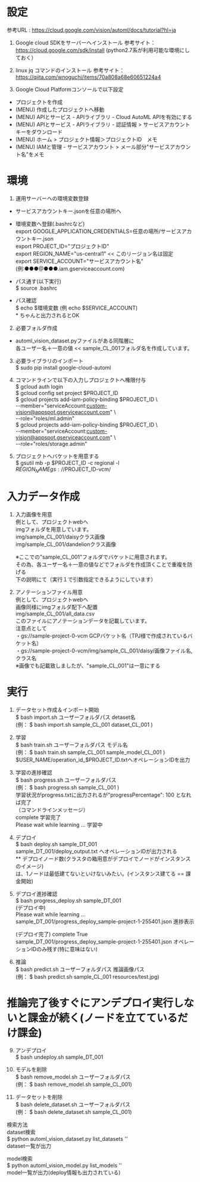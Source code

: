 # 設定
参考URL : https://cloud.google.com/vision/automl/docs/tutorial?hl=ja

1. Google cloud SDKをサーバーへインストール
参考サイト：https://cloud.google.com/sdk/install
(python2.7系が利用可能な環境にしておく）

2. linux jq コマンドのインストール
参考サイト：https://qiita.com/wnoguchi/items/70a808a68e60651224a4

3. Google Cloud Platformコンソールで以下設定
 - プロジェクトを作成
 - (MENU) 作成したプロジェクトへ移動
 - (MENU) APIとサービス
          - APIライブラリ
            - Cloud AutoML APIを有効にする
 - (MENU) APIとサービス
          - APIライブラリ
            - 認証情報
              > サービスアカウントキーをダウンロード
 - (MENU) ホーム
          > プロジェクト情報＞プロジェクトID　メモ
 - (MENU) IAMと管理
          - サービスアカウント
              > メール部分"サービスアカウント名"をメモ

# 環境
1. 運用サーバーへの環境変数登録
 - サービスアカウントキー.jsonを任意の場所へ
 - 環境変数へ登録(.bashrcなど)    
   export GOOGLE_APPLICATION_CREDENTIALS=任意の場所/サービスアカウントキー.json  
   export PROJECT_ID="プロジェクトID"  
   export REGION_NAME="us-central1"  << このリージョン名は固定  
   export SERVICE_ACCOUNT="サービスアカウント名"  
                          (例:●●●@●●●.iam.gserviceaccount.com)  
 - パス通す(以下実行)  
   $ source .bashrc      

 - パス確認  
   $ echo $環境変数 (例 echo $SERVICE_ACCOUNT)  
       * ちゃんと出力されるとOK  

2. 必要フォルダ作成  
 - automl_vision_dataset.pyファイルがある同階層に  
   各ユーザー名＋一意の値  << sample_CL_001フォルダ名を作成しています。  

3. 必要ライブラリのインポート  
   $ sudo pip install google-cloud-automl  

4. コマンドラインで以下の入力しプロジェクトへ権限付与  
   $ gcloud auth login  
   $ gcloud config set project $PROJECT_ID  
   $ gcloud projects add-iam-policy-binding $PROJECT_ID \  
   --member="serviceAccount:custom-vision@appspot.gserviceaccount.com" \  
   --role="roles/ml.admin"  
   $ gcloud projects add-iam-policy-binding $PROJECT_ID \  
   --member="serviceAccount:custom-vision@appspot.gserviceaccount.com" \  
   --role="roles/storage.admin"  

5. プロジェクトへバケットを用意する  
   $ gsutil mb -p $PROJECT_ID -c regional -l $REGION_NAME gs://$PROJECT_ID-vcm/     

# 入力データ作成  
1. 入力画像を用意  
   例として、プロジェクトwebへ  
   imgフォルダを用意しています。  
   img/sample_CL_001/daisyクラス画像  
   img/sample_CL_001/dandelionクラス画像  
   
   ※ここでの"sample_CL_001"フォルダでバケットに用意されます。  
     その為、各ユーザー名＋一意の値などでフォルダを作成頂くことで重複を防げる  
     下の説明にて（実行１で引数指定できるようにしています）  

2. アノテーションファイル用意  
   例として、プロジェクトwebへ  
   画像同様にimgフォルダ配下へ配置  
   img/sample_CL_001/all_data.csv  
   このファイルにアノテーションデータを記載しています。  
   注意点として  
   ・gs://sample-project-0-vcm  GCPバケット名（TPJ様で作成されているバケット名）  
   ・gs://sample-project-0-vcm/img/sample_CL_001/daisy/画像ファイル名,クラス名  
    ※画像でも記載致しましたが、"sample_CL_001"は一意にする  

# 実行  
1. データセット作成＆インポート開始  
$ bash import.sh ユーザーフォルダパス detaset名  
(例： $ bash import.sh sample_CL_001 dataset_CL_001 )  
 

4. 学習  
$ bash train.sh ユーザーフォルダパス モデル名  
(例： $ bash train.sh sample_CL_001 sample_model_CL_001 )  
$USER_NAME/operation_id_$PROJECT_ID.txtへオペレーションIDを出力  


5. 学習の進捗確認  
$ bash progress.sh ユーザーフォルダパス  
(例： $ bash progress.sh sample_CL_001 )  
学習状況がprogress.txtに出力されるが"progressPercentage": 100 となれば完了  
（コマンドラインメッセージ）  
  complete  学習完了  
  Please wait while learning ...  学習中  


6. デプロイ  
   $ bash deploy.sh sample_DT_001  
     sample_DT_001/deploy_output.txt  へオペレーションIDが出力される  
     ** デプロイノード数(クラスタの箱用意がデプロイでノードがインスタンスのイメージ)  
        は、1ノードは最低建てないといけないみたい。(インスタンス建てる == 課金開始)  

7. デプロイ進捗確認  
   $ bash progress_deploy.sh sample_DT_001  
      (デプロイ中)   
       Please wait while learning ...  
       sample_DT_001/progress_deploy_sample-project-1-255401.json  進捗表示  
       
     (デプロイ完了)
       complete True  
       sample_DT_001/progress_deploy_sample-project-1-255401.json オペレーションIDのみ残す(特に意味はない)  
 

8. 推論  
$ bash predict.sh ユーザーフォルダパス 推論画像パス  
(例： $ bash predict.sh sample_CL_001 resources/test.jpg)  


# 推論完了後すぐにアンデプロイ実行しないと課金が続く(ノードを立てているだけ課金)
9. アンデプロイ  
   $ bash undeploy.sh sample_DT_001  


10. モデルを削除  
$ bash remove_model.sh ユーザーフォルダパス  
(例： $ bash remove_model.sh sample_CL_001)  


11. データセットを削除  
$ bash delete_dataset.sh ユーザーフォルダパス  
(例： $ bash delete_dataset.sh sample_CL_001)  


検索方法  
 dataset検索  
 $ python automl_vision_dataset.py list_datasets ''  
   dataset一覧が出力  

 model検索  
 $ python automl_vision_model.py list_models ''  
  model一覧が出力(deploy情報も出力されている)  
